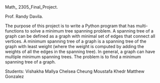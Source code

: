 Math_ 2305_Final_Project.

Prof. Randy Davila. 

The purpose of this project is to write a Python program that has multi-functions
to solve a minimum tree spanning problem.  A spanning tree of a graph can be defined 
as a graph with minimal set of edges that connect all vertices. A minimum
spanning tree of a graph is a spanning tree of the graph with least weight (where
the weight is computed by adding the weights of all the edges in the spanning tree).
In general, a graph can have multiple minimum spanning trees. The problem is to find
a minimum spanning tree of a graph.   

Students:
Vishakha Mallya
Chelsea Cheung
Moustafa Khedr
Matthew Gonzalez